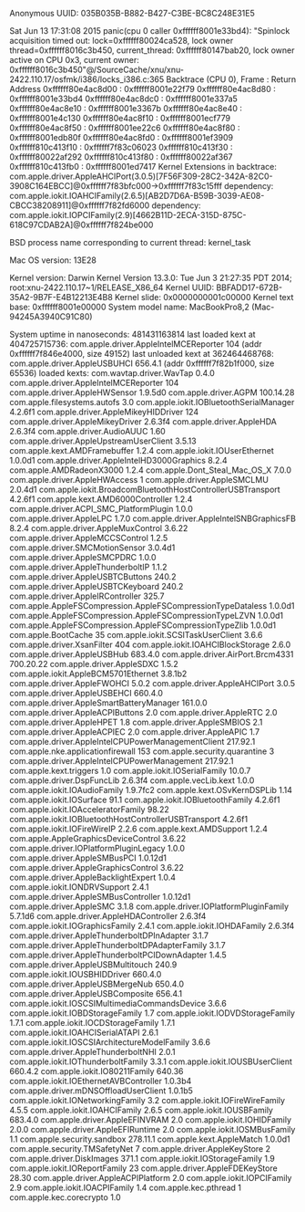 Anonymous UUID:       035B035B-B882-B427-C3BE-BC8C248E31E5

Sat Jun 13 17:31:08 2015
panic(cpu 0 caller 0xffffff8001e33bd4): "Spinlock acquisition timed out: lock=0xffffff80024ca528, lock owner thread=0xffffff8016c3b450, current_thread: 0xffffff80147bab20, lock owner active on CPU 0x3, current owner: 0xffffff8016c3b450"@/SourceCache/xnu/xnu-2422.110.17/osfmk/i386/locks_i386.c:365
Backtrace (CPU 0), Frame : Return Address
0xffffff80e4ac8d00 : 0xffffff8001e22f79 
0xffffff80e4ac8d80 : 0xffffff8001e33bd4 
0xffffff80e4ac8dc0 : 0xffffff8001e337a5 
0xffffff80e4ac8e10 : 0xffffff8001e3367b 
0xffffff80e4ac8e40 : 0xffffff8001e4c130 
0xffffff80e4ac8f10 : 0xffffff8001ecf779 
0xffffff80e4ac8f50 : 0xffffff8001ee22c6 
0xffffff80e4ac8f80 : 0xffffff8001edb80f 
0xffffff80e4ac8fd0 : 0xffffff8001ef3909 
0xffffff810c413f10 : 0xffffff7f83c06023 
0xffffff810c413f30 : 0xffffff80022af292 
0xffffff810c413f80 : 0xffffff80022af367 
0xffffff810c413fb0 : 0xffffff8001ed7417 
      Kernel Extensions in backtrace:
         com.apple.driver.AppleAHCIPort(3.0.5)[7F56F309-28C2-342A-82C0-3908C164EBCC]@0xffffff7f83bfc000->0xffffff7f83c15fff
            dependency: com.apple.iokit.IOAHCIFamily(2.6.5)[AB2D7D6A-B59B-3039-AE08-CBCC38208911]@0xffffff7f82fd6000
            dependency: com.apple.iokit.IOPCIFamily(2.9)[4662B11D-2ECA-315D-875C-618C97CDAB2A]@0xffffff7f824be000

BSD process name corresponding to current thread: kernel_task

Mac OS version:
13E28

Kernel version:
Darwin Kernel Version 13.3.0: Tue Jun  3 21:27:35 PDT 2014; root:xnu-2422.110.17~1/RELEASE_X86_64
Kernel UUID: BBFADD17-672B-35A2-9B7F-E4B12213E4B8
Kernel slide:     0x0000000001c00000
Kernel text base: 0xffffff8001e00000
System model name: MacBookPro8,2 (Mac-94245A3940C91C80)

System uptime in nanoseconds: 481431163814
last loaded kext at 404725715736: com.apple.driver.AppleIntelMCEReporter	104 (addr 0xffffff7f846e4000, size 49152)
last unloaded kext at 362464468768: com.apple.driver.AppleUSBUHCI	656.4.1 (addr 0xffffff7f82b1f000, size 65536)
loaded kexts:
com.wavtap.driver.WavTap	0.4.0
com.apple.driver.AppleIntelMCEReporter	104
com.apple.driver.AppleHWSensor	1.9.5d0
com.apple.driver.AGPM	100.14.28
com.apple.filesystems.autofs	3.0
com.apple.iokit.IOBluetoothSerialManager	4.2.6f1
com.apple.driver.AppleMikeyHIDDriver	124
com.apple.driver.AppleMikeyDriver	2.6.3f4
com.apple.driver.AppleHDA	2.6.3f4
com.apple.driver.AudioAUUC	1.60
com.apple.driver.AppleUpstreamUserClient	3.5.13
com.apple.kext.AMDFramebuffer	1.2.4
com.apple.iokit.IOUserEthernet	1.0.0d1
com.apple.driver.AppleIntelHD3000Graphics	8.2.4
com.apple.AMDRadeonX3000	1.2.4
com.apple.Dont_Steal_Mac_OS_X	7.0.0
com.apple.driver.AppleHWAccess	1
com.apple.driver.AppleSMCLMU	2.0.4d1
com.apple.iokit.BroadcomBluetoothHostControllerUSBTransport	4.2.6f1
com.apple.kext.AMD6000Controller	1.2.4
com.apple.driver.ACPI_SMC_PlatformPlugin	1.0.0
com.apple.driver.AppleLPC	1.7.0
com.apple.driver.AppleIntelSNBGraphicsFB	8.2.4
com.apple.driver.AppleMuxControl	3.6.22
com.apple.driver.AppleMCCSControl	1.2.5
com.apple.driver.SMCMotionSensor	3.0.4d1
com.apple.driver.AppleSMCPDRC	1.0.0
com.apple.driver.AppleThunderboltIP	1.1.2
com.apple.driver.AppleUSBTCButtons	240.2
com.apple.driver.AppleUSBTCKeyboard	240.2
com.apple.driver.AppleIRController	325.7
com.apple.AppleFSCompression.AppleFSCompressionTypeDataless	1.0.0d1
com.apple.AppleFSCompression.AppleFSCompressionTypeLZVN	1.0.0d1
com.apple.AppleFSCompression.AppleFSCompressionTypeZlib	1.0.0d1
com.apple.BootCache	35
com.apple.iokit.SCSITaskUserClient	3.6.6
com.apple.driver.XsanFilter	404
com.apple.iokit.IOAHCIBlockStorage	2.6.0
com.apple.driver.AppleUSBHub	683.4.0
com.apple.driver.AirPort.Brcm4331	700.20.22
com.apple.driver.AppleSDXC	1.5.2
com.apple.iokit.AppleBCM5701Ethernet	3.8.1b2
com.apple.driver.AppleFWOHCI	5.0.2
com.apple.driver.AppleAHCIPort	3.0.5
com.apple.driver.AppleUSBEHCI	660.4.0
com.apple.driver.AppleSmartBatteryManager	161.0.0
com.apple.driver.AppleACPIButtons	2.0
com.apple.driver.AppleRTC	2.0
com.apple.driver.AppleHPET	1.8
com.apple.driver.AppleSMBIOS	2.1
com.apple.driver.AppleACPIEC	2.0
com.apple.driver.AppleAPIC	1.7
com.apple.driver.AppleIntelCPUPowerManagementClient	217.92.1
com.apple.nke.applicationfirewall	153
com.apple.security.quarantine	3
com.apple.driver.AppleIntelCPUPowerManagement	217.92.1
com.apple.kext.triggers	1.0
com.apple.iokit.IOSerialFamily	10.0.7
com.apple.driver.DspFuncLib	2.6.3f4
com.apple.vecLib.kext	1.0.0
com.apple.iokit.IOAudioFamily	1.9.7fc2
com.apple.kext.OSvKernDSPLib	1.14
com.apple.iokit.IOSurface	91.1
com.apple.iokit.IOBluetoothFamily	4.2.6f1
com.apple.iokit.IOAcceleratorFamily	98.22
com.apple.iokit.IOBluetoothHostControllerUSBTransport	4.2.6f1
com.apple.iokit.IOFireWireIP	2.2.6
com.apple.kext.AMDSupport	1.2.4
com.apple.AppleGraphicsDeviceControl	3.6.22
com.apple.driver.IOPlatformPluginLegacy	1.0.0
com.apple.driver.AppleSMBusPCI	1.0.12d1
com.apple.driver.AppleGraphicsControl	3.6.22
com.apple.driver.AppleBacklightExpert	1.0.4
com.apple.iokit.IONDRVSupport	2.4.1
com.apple.driver.AppleSMBusController	1.0.12d1
com.apple.driver.AppleSMC	3.1.8
com.apple.driver.IOPlatformPluginFamily	5.7.1d6
com.apple.driver.AppleHDAController	2.6.3f4
com.apple.iokit.IOGraphicsFamily	2.4.1
com.apple.iokit.IOHDAFamily	2.6.3f4
com.apple.driver.AppleThunderboltDPInAdapter	3.1.7
com.apple.driver.AppleThunderboltDPAdapterFamily	3.1.7
com.apple.driver.AppleThunderboltPCIDownAdapter	1.4.5
com.apple.driver.AppleUSBMultitouch	240.9
com.apple.iokit.IOUSBHIDDriver	660.4.0
com.apple.driver.AppleUSBMergeNub	650.4.0
com.apple.driver.AppleUSBComposite	656.4.1
com.apple.iokit.IOSCSIMultimediaCommandsDevice	3.6.6
com.apple.iokit.IOBDStorageFamily	1.7
com.apple.iokit.IODVDStorageFamily	1.7.1
com.apple.iokit.IOCDStorageFamily	1.7.1
com.apple.iokit.IOAHCISerialATAPI	2.6.1
com.apple.iokit.IOSCSIArchitectureModelFamily	3.6.6
com.apple.driver.AppleThunderboltNHI	2.0.1
com.apple.iokit.IOThunderboltFamily	3.3.1
com.apple.iokit.IOUSBUserClient	660.4.2
com.apple.iokit.IO80211Family	640.36
com.apple.iokit.IOEthernetAVBController	1.0.3b4
com.apple.driver.mDNSOffloadUserClient	1.0.1b5
com.apple.iokit.IONetworkingFamily	3.2
com.apple.iokit.IOFireWireFamily	4.5.5
com.apple.iokit.IOAHCIFamily	2.6.5
com.apple.iokit.IOUSBFamily	683.4.0
com.apple.driver.AppleEFINVRAM	2.0
com.apple.iokit.IOHIDFamily	2.0.0
com.apple.driver.AppleEFIRuntime	2.0
com.apple.iokit.IOSMBusFamily	1.1
com.apple.security.sandbox	278.11.1
com.apple.kext.AppleMatch	1.0.0d1
com.apple.security.TMSafetyNet	7
com.apple.driver.AppleKeyStore	2
com.apple.driver.DiskImages	371.1
com.apple.iokit.IOStorageFamily	1.9
com.apple.iokit.IOReportFamily	23
com.apple.driver.AppleFDEKeyStore	28.30
com.apple.driver.AppleACPIPlatform	2.0
com.apple.iokit.IOPCIFamily	2.9
com.apple.iokit.IOACPIFamily	1.4
com.apple.kec.pthread	1
com.apple.kec.corecrypto	1.0

